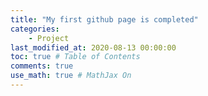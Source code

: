```yaml
---
title: "My first github page is completed"
categories: 
    - Project
last_modified_at: 2020-08-13 00:00:00
toc: true # Table of Contents
comments: true
use_math: true # MathJax On
---
```


